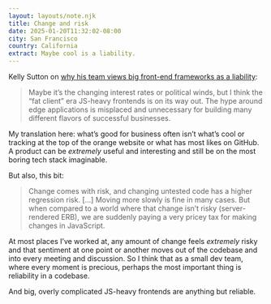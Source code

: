 ```yaml
---
layout: layouts/note.njk
title: Change and risk
date: 2025-01-20T11:32:02-08:00
city: San Francisco
country: California
extract: Maybe cool is a liability.
---
```


Kelly Sutton on [why his team views big front-end frameworks as a liability](https://kellysutton.com/2025/01/18/moving-on-from-react-a-year-later.html):

> Maybe it’s the changing interest rates or political winds, but I think the “fat client” era JS-heavy frontends is on its way out. The hype around edge applications is misplaced and unnecessary for building many different flavors of successful businesses.

My translation here: what’s good for business often isn’t what’s cool or tracking at the top of the orange website or what has most likes on GitHub. A product can be _extremely_ useful and interesting and still be on the most boring tech stack imaginable.

But also, this bit:

> Change comes with risk, and changing untested code has a higher regression risk. [...] Moving more slowly is fine in many cases. But when compared to a world where that change isn’t risky (server-rendered ERB), we are suddenly paying a very pricey tax for making changes in JavaScript.

At most places I’ve worked at, any amount of change feels _extremely_ risky and that sentiment at one point or another moves out of the codebase and into every meeting and discussion. So I think that as a small dev team, where every moment is precious, perhaps the most important thing is reliability in a codebase.

And big, overly complicated JS-heavy frontends are anything but reliable.
